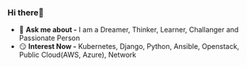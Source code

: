 ### Hi there👋

- 💬 **Ask me about -** I am a Dreamer, Thinker, Learner, Challanger and Passionate Person
- 😏 **Interest Now -** Kubernetes, Django, Python, Ansible, Openstack, Public Cloud(AWS, Azure), Network
<!--
**HyunJin-Jeong/HyunJin-Jeong** is a ✨ _special_ ✨ repository because its `README.md` (this file) appears on your GitHub profile.

Here are some ideas to get you started:

- 🔭 I’m currently working on ...
- 🌱 I’m currently learning ...
- 👯 I’m looking to collaborate on ...
- 🤔 I’m looking for help with ...
- 💬 Ask me about ...
- 📫 How to reach me: ...
- 😄 Pronouns: ...
- ⚡ Fun fact: ...
-->
